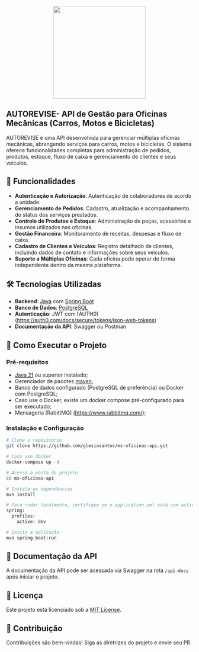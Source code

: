 <div align="center">
    <img src="./src/main/resources/templates/autorevise_1024x1024.png" width="250px"/>
</div>

## AUTOREVISE- API de Gestão para Oficinas Mecânicas (Carros, Motos e Bicicletas)

AUTOREVISE é uma API desenvolvida para gerenciar múltiplas oficinas mecânicas, abrangendo serviços para carros, motos e bicicletas. O sistema oferece funcionalidades completas para administração de pedidos, produtos, estoque, fluxo de caixa e gerenciamento de clientes e seus veículos.

## 🚀 Funcionalidades

- **Autenticação e Autorização**: Autenticação de colaboradores de acordo a unidade.  
- **Gerenciamento de Pedidos**: Cadastro, atualização e acompanhamento do status dos serviços prestados.  
- **Controle de Produtos e Estoque**: Administração de peças, acessórios e insumos utilizados nas oficinas.  
- **Gestão Financeira**: Monitoramento de receitas, despesas e fluxo de caixa.  
- **Cadastro de Clientes e Veículos**: Registro detalhado de clientes, incluindo dados de contato e informações sobre seus veículos.  
- **Suporte a Múltiplas Oficinas**: Cada oficina pode operar de forma independente dentro da mesma plataforma.  

## 🛠 Tecnologias Utilizadas

- **Backend**: [Java](https://docs.oracle.com/en/java/) com [Spring Boot](https://spring.io/projects/spring-boot)  
- **Banco de Dados**: [PostgreSQL](https://www.postgresql.org/)  
- **Autenticação**: JWT com [AUTH0] (https://auth0.com/docs/secure/tokens/json-web-tokens)  
- **Documentação da API**: Swagger ou Postman  

## 📌 Como Executar o Projeto

### Pré-requisitos


- [Java 21](https://docs.oracle.com/en/java/) ou superior instalado;  
- Gerenciador de pacotes [maven](https://maven.apache.org/);  
- Banco de dados configurado (PostgreSQL de preferência) ou Docker com PostgreSQL;
- Caso use o Docker, existe um docker compose pré-configurado para ser executado;
- Mensageria [RabittMQ] (https://www.rabbitmq.com/);

### Instalação e Configuração

```bash
# Clone o repositório
git clone https://github.com/glesiosantos/ms-oficinas-api.git

# Caso use docker
docker-compose up -d

# Acesse a pasta do projeto
cd ms-oficinas-api

# Instale as dependências
mvn install

# Para rodar localmente, certifique se o application.yml está com active setado com valor 'DEV'
spring:
  profiles:
    active: dev

# Inicie a aplicação
mvn spring-boot:run
```

## 📖 Documentação da API

A documentação da API pode ser acessada via Swagger na rota `/api-docs` após iniciar o projeto.

## 📜 Licença

Este projeto está licenciado sob a [MIT License](./LICENSE).

## 🤝 Contribuição

Contribuições são bem-vindas! Siga as diretrizes do projeto e envie seu PR.
